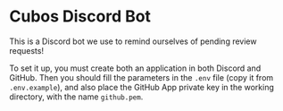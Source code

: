 # Cubos Discord Bot

This is a Discord bot we use to remind ourselves of pending review requests!

To set it up, you must create both an application in both Discord and GitHub. Then you should fill the parameters in the `.env` file (copy it from `.env.example`), and also place the GitHub App private key in the working directory, with the name `github.pem`.
